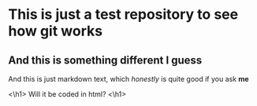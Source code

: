 

# This is just a test repository to see how git works
## And this is something different I guess

And this is just markdown text, which *honestly* is quite good if you ask **me**

<\h1> Will it be coded in html? <\h1>
